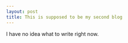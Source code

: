```yaml
---
layout: post
title: This is supposed to be my second blog
---
```


I have no idea what to write right now.
